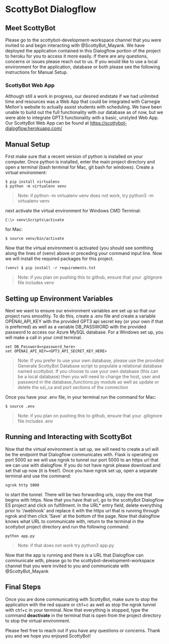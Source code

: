 # ScottyBot Dialogflow

## Meet ScottyBot

Please go to the scottybot-development-workspace channel that you were invited to and begin interacting with @ScottyBot_Mayank.
We have deployed the application contained in this Dialogflow portion of the project to heroku for you to access it more easily.
If there are any questions, concerns or issues please reach out to us.
If you would like to use a local environment for the application, database or both please see the following instructions for Manual Setup.

### ScottyBot Web App

Although still a work in progress, our desired endstate if we had unlimited time and resources was a Web App that could be integrated with Carnegie Mellon's website to actually assist students with scheduling. We have been unable to build out the full functionality with our database as of now, but we were able to integrate GPT3 functionality with a basic, unstyled Web App. Our ScottyBot Web App can be found at https://scottybot-dialogflow.herokuapp.com/

## Manual Setup

First make sure that a recent version of python is installed on your computer.
Once python is installed, enter the main project directory and open a terminal (bash terminal for Mac, git bash for windows).
Create a virtual environment:
```Shell
$ pip install virtualenv
$ python -m virtualenv venv
```

> Note: if python -m virtualenv venv does not work, try python3 -m virtualenv venv

next activate the virtual environment 
for Windows CMD Terminal:
```Shell
C:\> venv\Scripts\activate
```
for Mac:
```Shell
$ source venv/bin/activate
```
Now that the virtual environment is activated (you should see somthing along the lines of (venv) above or preceding your command input line. Now we will install the required packages for this project.
```Shell
(venv) $ pip install -r requirements.txt
```

> Note: if you plan on pushing this to github, ensure that your .gitignore file includes venv

## Setting up Environment Variables 

Next we want to ensure our environment variables are set up so that our project runs smoothly. To do this, create a .env file and create a variable OPENAI_API_KEY with the provided GPT3 api secret key (or your own if that is preferred) as well as a variable DB_PASSWORD with the provided password to access our Azure MySQL database. 
For a Windows set up, you will make a call in your cmd terminal.
```Shell
set DB_Password=<password_here>
set OPENAI_API_KEY=<GPT3_API_SECRET_KEY_HERE>
```

> Note: If you prefer to use your own database, please use the provided Generate ScottyBot Database script to populate a relational database named scottybot. If you choose to use your own database (this can be a local database) then you will need to change the host, user and password in the database_functions.py module as well as update or delete the ssl_ca and port sections of the connection  

Once you have your .env file, in your terminal run the command 
for Mac:
```Shell
$ source .env 
```

> Note: if you plan on pushing this to github, ensure that your .gitignore file includes .env

## Running and Interacting with ScottyBot

Now that the virtual environment is set up, we will need to create a url will be the endpoint that Dialogflow communicates with. Flask is operating on port 5000 so we will use ngrok to tunnel our port 5000 to an https url that we can use with dialogflow. 
If you do not have ngrok please download and set that up now (it is free!).
Once you have ngrok set up, open a separate terminal and use the command:
```Shell
ngrok http 5000
```
to start the tunnel. There will be two forwarding urls, copy the one that begins with https.
Now that you have that url, go to the scottyBot Dialogflow ES project and click on fulfillment. In the URL* entry field, delete everything prior to '/webhook' and replace it with the https url that is running through ngrok and then click 'Save' at the bottom of the page.
Now that dialogflow knows what URL to communicate with, return to the terminal in the scottybot project directory and run the following command:
```Shell
python app.py
```
> Note: if that does not work try python3 app.py  

Now that the app is running and there is a URL that Dialogflow can communicate with, please go to the scottybot-development-workspace channel that you were invited to you and communicate with @ScottyBot_Mayank 

## Final Steps

Once you are done communicating with ScottyBot, make sure to stop the application with the red square or ctrl+c as well as stop the ngrok tunnel with ctrl+c in your terminal. Now that everything is stopped, type the command <strong>deactivate</strong> in the terminal that is open from the project directory to stop the virtual environment.

Please feel free to reach out if you have any questions or concerns. Thank you and we hope you enjoyed ScottyBot!